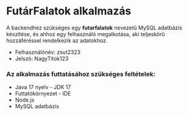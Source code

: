# FutárFalatok alkalmazás

A backendhez szükséges egy **futarfalatok** nevezetű MySQL adatbázis készítése, és ahhoz egy felhasználó megalkotása, aki teljeskörű hozzáféréssel rendelkezik az adatokhoz.
- Felhasználónév: zsut2323
- Jelszó: NagyTitok123

### Az alkalmazás futtatásához szükséges feltételek:
- Java 17 nyelv - JDK 17
- Futtatókörnyezet - IDE
- Node.js
- MySQL adatbázis
